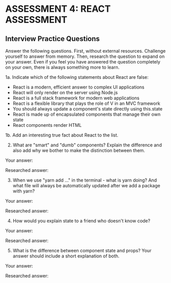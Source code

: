 # ASSESSMENT 4: REACT ASSESSMENT
## Interview Practice Questions

Answer the following questions. First, without external resources. Challenge yourself to answer from memory. Then, research the question to expand on your answer. Even if you feel you have answered the question completely on your own, there is always something more to learn.  

1a. Indicate which of the following statements about React are false:

- React is a modern, efficient answer to complex UI applications
- React will only render on the server using Node.js
- React is a full stack framework for modern web applications
- React is a flexible library that plays the role of V in an MVC framework
- You should always update a component's state directly using this.state
- React is made up of encapsulated components that manage their own state
- React components render HTML

1b. Add an interesting true fact about React to the list.

2. What are "smart" and "dumb" components? Explain the difference and also add why we bother to make the distinction between them.

  Your answer:

  Researched answer:



3. When we use "yarn add ..." in the terminal - what is yarn doing? And what file will always be automatically updated after we add a package with yarn?

  Your answer:

  Researched answer:



4. How would you explain state to a friend who doesn't know code?

  Your answer:

  Researched answer:



5. What is the difference between component state and props? Your answer should include a short explanation of both.

  Your answer:

  Researched answer:

